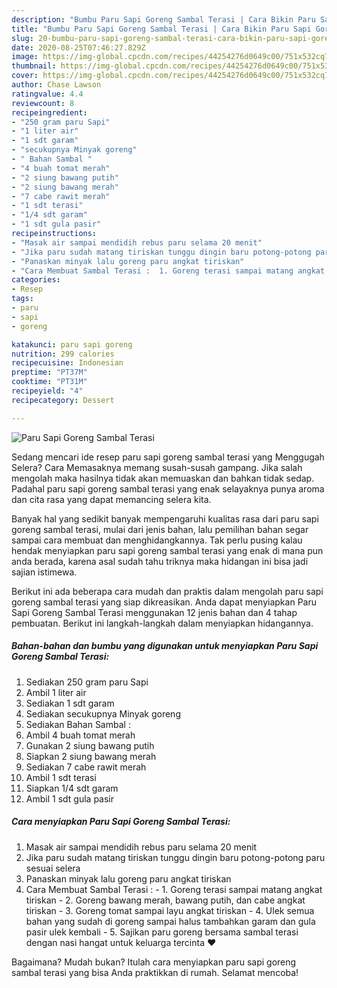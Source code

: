 ```yaml
---
description: "Bumbu Paru Sapi Goreng Sambal Terasi | Cara Bikin Paru Sapi Goreng Sambal Terasi Yang Mudah Dan Praktis"
title: "Bumbu Paru Sapi Goreng Sambal Terasi | Cara Bikin Paru Sapi Goreng Sambal Terasi Yang Mudah Dan Praktis"
slug: 20-bumbu-paru-sapi-goreng-sambal-terasi-cara-bikin-paru-sapi-goreng-sambal-terasi-yang-mudah-dan-praktis
date: 2020-08-25T07:46:27.829Z
image: https://img-global.cpcdn.com/recipes/44254276d0649c00/751x532cq70/paru-sapi-goreng-sambal-terasi-foto-resep-utama.jpg
thumbnail: https://img-global.cpcdn.com/recipes/44254276d0649c00/751x532cq70/paru-sapi-goreng-sambal-terasi-foto-resep-utama.jpg
cover: https://img-global.cpcdn.com/recipes/44254276d0649c00/751x532cq70/paru-sapi-goreng-sambal-terasi-foto-resep-utama.jpg
author: Chase Lawson
ratingvalue: 4.4
reviewcount: 8
recipeingredient:
- "250 gram paru Sapi"
- "1 liter air"
- "1 sdt garam"
- "secukupnya Minyak goreng"
- " Bahan Sambal "
- "4 buah tomat merah"
- "2 siung bawang putih"
- "2 siung bawang merah"
- "7 cabe rawit merah"
- "1 sdt terasi"
- "1/4 sdt garam"
- "1 sdt gula pasir"
recipeinstructions:
- "Masak air sampai mendidih rebus paru selama 20 menit"
- "Jika paru sudah matang tiriskan tunggu dingin baru potong-potong paru sesuai selera"
- "Panaskan minyak lalu goreng paru angkat tiriskan"
- "Cara Membuat Sambal Terasi :  1. Goreng terasi sampai matang angkat tiriskan 2. Goreng bawang merah, bawang putih, dan cabe angkat tiriskan 3. Goreng tomat sampai layu angkat tiriskan 4. Ulek semua bahan yang sudah di goreng sampai halus tambahkan garam dan gula pasir ulek kembali 5. Sajikan paru goreng bersama sambal terasi dengan nasi hangat untuk keluarga tercinta ❤"
categories:
- Resep
tags:
- paru
- sapi
- goreng

katakunci: paru sapi goreng 
nutrition: 299 calories
recipecuisine: Indonesian
preptime: "PT37M"
cooktime: "PT31M"
recipeyield: "4"
recipecategory: Dessert

---
```



![Paru Sapi Goreng Sambal Terasi](https://img-global.cpcdn.com/recipes/44254276d0649c00/751x532cq70/paru-sapi-goreng-sambal-terasi-foto-resep-utama.jpg)

Sedang mencari ide resep paru sapi goreng sambal terasi yang Menggugah Selera? Cara Memasaknya memang susah-susah gampang. Jika salah mengolah maka hasilnya tidak akan memuaskan dan bahkan tidak sedap. Padahal paru sapi goreng sambal terasi yang enak selayaknya punya aroma dan cita rasa yang dapat memancing selera kita.



Banyak hal yang sedikit banyak mempengaruhi kualitas rasa dari paru sapi goreng sambal terasi, mulai dari jenis bahan, lalu pemilihan bahan segar sampai cara membuat dan menghidangkannya. Tak perlu pusing kalau hendak menyiapkan paru sapi goreng sambal terasi yang enak di mana pun anda berada, karena asal sudah tahu triknya maka hidangan ini bisa jadi sajian istimewa.


Berikut ini ada beberapa cara mudah dan praktis dalam mengolah paru sapi goreng sambal terasi yang siap dikreasikan. Anda dapat menyiapkan Paru Sapi Goreng Sambal Terasi menggunakan 12 jenis bahan dan 4 tahap pembuatan. Berikut ini langkah-langkah dalam menyiapkan hidangannya.

<!--inarticleads1-->

##### Bahan-bahan dan bumbu yang digunakan untuk menyiapkan Paru Sapi Goreng Sambal Terasi:

1. Sediakan 250 gram paru Sapi
1. Ambil 1 liter air
1. Sediakan 1 sdt garam
1. Sediakan secukupnya Minyak goreng
1. Sediakan  Bahan Sambal :
1. Ambil 4 buah tomat merah
1. Gunakan 2 siung bawang putih
1. Siapkan 2 siung bawang merah
1. Sediakan 7 cabe rawit merah
1. Ambil 1 sdt terasi
1. Siapkan 1/4 sdt garam
1. Ambil 1 sdt gula pasir




<!--inarticleads2-->

##### Cara menyiapkan Paru Sapi Goreng Sambal Terasi:

1. Masak air sampai mendidih rebus paru selama 20 menit
1. Jika paru sudah matang tiriskan tunggu dingin baru potong-potong paru sesuai selera
1. Panaskan minyak lalu goreng paru angkat tiriskan
1. Cara Membuat Sambal Terasi :  - 1. Goreng terasi sampai matang angkat tiriskan - 2. Goreng bawang merah, bawang putih, dan cabe angkat tiriskan - 3. Goreng tomat sampai layu angkat tiriskan - 4. Ulek semua bahan yang sudah di goreng sampai halus tambahkan garam dan gula pasir ulek kembali - 5. Sajikan paru goreng bersama sambal terasi dengan nasi hangat untuk keluarga tercinta ❤




Bagaimana? Mudah bukan? Itulah cara menyiapkan paru sapi goreng sambal terasi yang bisa Anda praktikkan di rumah. Selamat mencoba!
